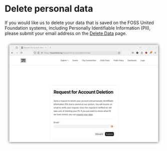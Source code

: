 # Delete personal data

If you would like us to delete your data that is saved on the FOSS United
Foundation systems, including Personally Identifiable Information (PII),
please submit your email address on the
[Delete Data](https://fossunited.org/request-for-account-deletion/new) page.

![Request data](./assets/delete-data.png)
